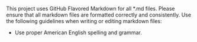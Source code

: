 This project uses GitHub Flavored Markdown for all *.md files. Please ensure that all markdown files are formatted
correctly and consistently. Use the following guidelines when writing or editing markdown files:
- Use proper American English spelling and grammar.
